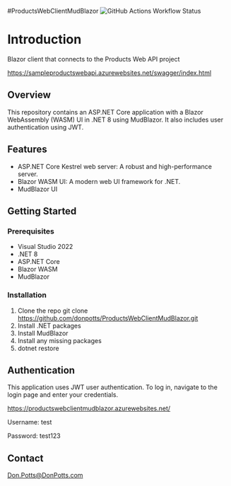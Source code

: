 #ProductsWebClientMudBlazor
![GitHub Actions Workflow Status](https://img.shields.io/github/actions/workflow/status/donpotts/ProductsWebClientMudBlazor/ProductsWebClientMudBlazor.yml?logo=github)

# Introduction 
Blazor client that connects to the Products Web API project

https://sampleproductswebapi.azurewebsites.net/swagger/index.html

## Overview

This repository contains an ASP.NET Core application with a Blazor WebAssembly (WASM) UI in .NET 8 using MudBlazor. It also includes user authentication using JWT.

## Features

- ASP.NET Core Kestrel web server: A robust and high-performance server.
- Blazor WASM UI: A modern web UI framework for .NET.
- MudBlazor UI

## Getting Started

### Prerequisites

- Visual Studio 2022
- .NET 8
- ASP.NET Core
- Blazor WASM
- MudBlazor

### Installation

1. Clone the repo
  git clone https://github.com/donpotts/ProductsWebClientMudBlazor.git
2. Install .NET packages
3. Install MudBlazor
4. Install any missing packages
5. dotnet restore
   
## Authentication

This application uses JWT user authentication. To log in, navigate to the login page and enter your credentials.

https://productswebclientmudblazor.azurewebsites.net/

Username:  test

Password:  test123

## Contact

Don.Potts@DonPotts.com
